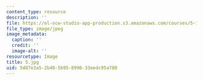 ```yaml
---
content_type: resource
description: ''
file: https://ol-ocw-studio-app-production.s3.amazonaws.com/courses/5-112-principles-of-chemical-science-fall-2005/5d87e3a52b405b95899633eedc95a780_5.jpg
file_type: image/jpeg
image_metadata:
  caption: ''
  credit: ''
  image-alt: ''
resourcetype: Image
title: 5.jpg
uid: 5d87e3a5-2b40-5b95-8996-33eedc95a780
---
```

